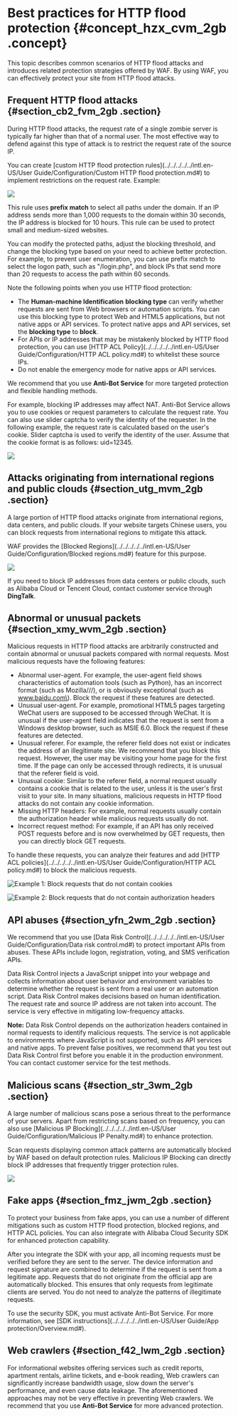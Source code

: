 # Best practices for HTTP flood protection {#concept_hzx_cvm_2gb .concept}

This topic describes common scenarios of HTTP flood attacks and introduces related protection strategies offered by WAF. By using WAF, you can effectively protect your site from HTTP flood attacks.

## Frequent HTTP flood attacks {#section_cb2_fvm_2gb .section}

During HTTP flood attacks, the request rate of a single zombie server is typically far higher than that of a normal user. The most effective way to defend against this type of attack is to restrict the request rate of the source IP.

You can create [custom HTTP flood protection rules](../../../../../intl.en-US/User Guide/Configuration/Custom HTTP flood protection.md#) to implement restrictions on the request rate. Example:

![](http://static-aliyun-doc.oss-cn-hangzhou.aliyuncs.com/assets/img/81368/155437520434768_en-US.jpg)

This rule uses **prefix match** to select all paths under the domain. If an IP address sends more than 1,000 requests to the domain within 30 seconds, the IP address is blocked for 10 hours. This rule can be used to protect small and medium-sized websites.

You can modify the protected paths, adjust the blocking threshold, and change the blocking type based on your need to achieve better protection. For example, to prevent user enumeration, you can use prefix match to select the logon path, such as "/login.php", and block IPs that send more than 20 requests to access the path within 60 seconds.

Note the following points when you use HTTP flood protection:

-   The **Human-machine Identification** **blocking type** can verify whether requests are sent from Web browsers or automation scripts. You can use this blocking type to protect Web and HTML5 applications, but not native apps or API services. To protect native apps and API services, set the **blocking type** to **block**.
-   For APIs or IP addresses that may be mistakenly blocked by HTTP flood protection, you can use [HTTP ACL Policy](../../../../../intl.en-US/User Guide/Configuration/HTTP ACL policy.md#) to whitelist these source IPs.
-   Do not enable the emergency mode for native apps or API services.

We recommend that you use **Anti-Bot Service** for more targeted protection and flexible handling methods.

For example, blocking IP addresses may affect NAT. Anti-Bot Service allows you to use cookies or request parameters to calculate the request rate. You can also use slider captcha to verify the identity of the requester. In the following example, the request rate is calculated based on the user's cookie. Slider captcha is used to verify the identity of the user. Assume that the cookie format is as follows: uid=12345.

![](http://static-aliyun-doc.oss-cn-hangzhou.aliyuncs.com/assets/img/81368/155437520434769_en-US.jpg)

## Attacks originating from international regions and public clouds {#section_utg_mvm_2gb .section}

A large portion of HTTP flood attacks originate from international regions, data centers, and public clouds. If your website targets Chinese users, you can block requests from international regions to mitigate this attack.

WAF provides the [Blocked Regions](../../../../../intl.en-US/User Guide/Configuration/Blocked regions.md#) feature for this purpose.

![](http://static-aliyun-doc.oss-cn-hangzhou.aliyuncs.com/assets/img/81368/155437520434770_en-US.jpg)

If you need to block IP addresses from data centers or public clouds, such as Alibaba Cloud or Tencent Cloud, contact customer service through **DingTalk**.

## Abnormal or unusual packets {#section_xmy_wvm_2gb .section}

Malicious requests in HTTP flood attacks are arbitrarily constructed and contain abnormal or unusual packets compared with normal requests. Most malicious requests have the following features:

-   Abnormal user-agent. For example, the user-agent field shows characteristics of automation tools \(such as Python\), has an incorrect format \(such as Mozilla///\), or is obviously exceptional \(such as www.baidu.com\). Block the request if these features are detected.
-   Unusual user-agent. For example, promotional HTML5 pages targeting WeChat users are supposed to be accessed through WeChat. It is unusual if the user-agent field indicates that the request is sent from a Windows desktop browser, such as MSIE 6.0. Block the request if these features are detected.
-   Unusual referer. For example, the referer field does not exist or indicates the address of an illegitimate site. We recommend that you block this request. However, the user may be visiting your home page for the first time. If the page can only be accessed through redirects, it is unusual that the referer field is void.
-   Unusual cookie: Similar to the referer field, a normal request usually contains a cookie that is related to the user, unless it is the user's first visit to your site. In many situations, malicious requests in HTTP flood attacks do not contain any cookie information.
-   Missing HTTP headers: For example, normal requests usually contain the authorization header while malicious requests usually do not.
-   Incorrect request method: For example, if an API has only received POST requests before and is now overwhelmed by GET requests, then you can directly block GET requests.

To handle these requests, you can analyze their features and add [HTTP ACL policies](../../../../../intl.en-US/User Guide/Configuration/HTTP ACL policy.md#) to block the malicious requests.

![](images/34776_en-US.jpg "Example 1: Block requests that do not contain cookies")

![](images/34777_en-US.jpg "Example 2: Block requests that do not contain authorization headers")

## API abuses {#section_yfn_2wm_2gb .section}

We recommend that you use [Data Risk Control](../../../../../intl.en-US/User Guide/Configuration/Data risk control.md#) to protect important APIs from abuses. These APIs include logon, registration, voting, and SMS verification APIs.

Data Risk Control injects a JavaScript snippet into your webpage and collects information about user behavior and environment variables to determine whether the request is sent from a real user or an automation script. Data Risk Control makes decisions based on human identification. The request rate and source IP address are not taken into account. The service is very effective in mitigating low-frequency attacks.

**Note:** Data Risk Control depends on the authorization headers contained in normal requests to identify malicious requests. The service is not applicable to environments where JavaScript is not supported, such as API services and native apps. To prevent false positives, we recommend that you test out Data Risk Control first before you enable it in the production environment. You can contact customer service for the test methods.

## Malicious scans {#section_str_3wm_2gb .section}

A large number of malicious scans pose a serious threat to the performance of your servers. Apart from restricting scans based on frequency, you can also use [Malicious IP Blocking](../../../../../intl.en-US/User Guide/Configuration/Malicious IP Penalty.md#) to enhance protection.

Scan requests displaying common attack patterns are automatically blocked by WAF based on default protection rules. Malicious IP Blocking can directly block IP addresses that frequently trigger protection rules.

![](http://static-aliyun-doc.oss-cn-hangzhou.aliyuncs.com/assets/img/81368/155437520434778_en-US.jpg)

## Fake apps {#section_fmz_jwm_2gb .section}

To protect your business from fake apps, you can use a number of different mitigations such as custom HTTP flood protection, blocked regions, and HTTP ACL policies. You can also integrate with Alibaba Cloud Security SDK for enhanced protection capability.

After you integrate the SDK with your app, all incoming requests must be verified before they are sent to the server. The device information and request signature are combined to determine if the request is sent from a legitimate app. Requests that do not originate from the official app are automatically blocked. This ensures that only requests from legitimate clients are served. You do not need to analyze the patterns of illegitimate requests.

To use the security SDK, you must activate Anti-Bot Service. For more information, see [SDK instructions](../../../../../intl.en-US/User Guide/App protection/Overview.md#).

## Web crawlers {#section_f42_lwm_2gb .section}

For informational websites offering services such as credit reports, apartment rentals, airline tickets, and e-book reading, Web crawlers can significantly increase bandwidth usage, slow down the server's performance, and even cause data leakage. The aforementioned approaches may not be very effective in preventing Web crawlers. We recommend that you use **Anti-Bot Service** for more advanced protection.

